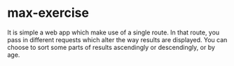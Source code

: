 # max-exercise

It is simple a web app which make use of a single route. In that route, you pass in different requests which alter the way results are displayed. You can choose to sort some parts of results ascendingly or descendingly, or by age.

